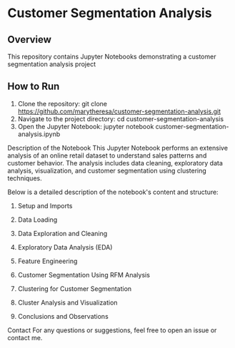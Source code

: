 # Customer Segmentation Analysis

## Overview
This repository contains Jupyter Notebooks demonstrating a customer segmentation analysis project

## How to Run
1. Clone the repository:
   git clone https://github.com/marytheresa/customer-segmentation-analysis.git
2. Navigate to the project directory:
   cd customer-segmentation-analysis
3. Open the Jupyter Notebook:
   jupyter notebook customer-segmentation-analysis.ipynb

Description of the Notebook
This Jupyter Notebook performs an extensive analysis of an online retail dataset to understand sales patterns and customer behavior. The analysis includes data cleaning, exploratory data analysis, visualization, and customer segmentation using clustering techniques.

Below is a detailed description of the notebook's content and structure:

1. Setup and Imports

2. Data Loading

3. Data Exploration and Cleaning

4. Exploratory Data Analysis (EDA)

5. Feature Engineering

6. Customer Segmentation Using RFM Analysis

7. Clustering for Customer Segmentation

8. Cluster Analysis and Visualization

9. Conclusions and Observations

Contact
For any questions or suggestions, feel free to open an issue or contact me.
